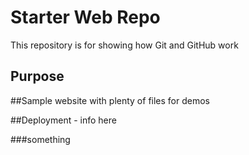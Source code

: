 # Starter Web Repo

This repository is for showing how Git and GitHub work

## Purpose

##Sample website with plenty of files for demos

##Deployment - info here

###something
